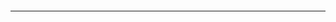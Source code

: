 
<div style="color:yellow;font-size:32px">
<!-- word name -->

</div>
<div style="color:green;font-size=20px">
<!-- soundmark -->

</div>
<div>
<!-- translation -->

</div>
<div style="font-family: 楷体;margin-top:20px;font-size:18px">
<!-- usage scenario -->

</div>
<hr/>
<!-------------------------------------------------------------------------------------------------->